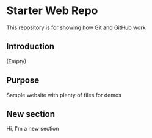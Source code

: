 # Starter Web Repo

This repository is for showing how Git and GitHub work

## Introduction
(Empty)

## Purpose

Sample website with plenty of files for demos

## New section
Hi, I'm a new section
